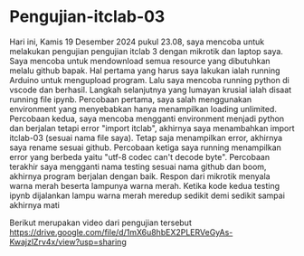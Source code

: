 # Pengujian-itclab-03
Hari ini, Kamis 19 Desember 2024 pukul 23.08, saya mencoba untuk melakukan pengujian pengujian itclab 3 dengan mikrotik dan laptop saya. Saya mencoba untuk mendownload semua resource yang dibutuhkan melalu github bapak. Hal pertama yang harus saya lakukan ialah running Arduino untuk mengupload program. Lalu saya mencoba running python di vscode dan berhasil. Langkah selanjutnya yang lumayan krusial ialah disaat running file ipynb. Percobaan pertama, saya salah menggunakan environment yang menyebabkan hanya menampilkan loading unlimited. Percobaan kedua, saya mencoba mengganti environment menjadi python dan berjalan tetapi error "import itclab", akhirnya saya menambahkan import itclab-03 (sesuai nama file saya). Tetap saja menampilkan error, akhirnya saya rename sesuai github. Percobaan ketiga saya running menampilkan error yang berbeda yaitu "utf-8 codec can't decode byte". Percobaan terakhir saya mengganti nama testing sesuai nama github dan boom, akhirnya program berjalan dengan baik. Respon dari mikrotik menyala warna merah beserta lampunya warna merah. Ketika kode kedua testing ipynb dijalankan lampu warna merah meredup sedikit demi sedikit sampai akhirnya mati

Berikut merupakan video dari pengujian tersebut
https://drive.google.com/file/d/1mX6u8hbEX2PLERVeGyAs-KwajzlZrv4x/view?usp=sharing